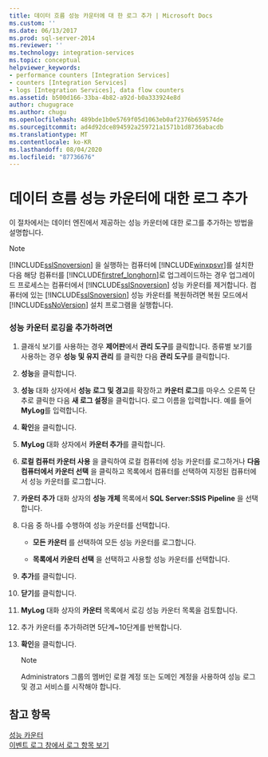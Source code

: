 ```yaml
---
title: 데이터 흐름 성능 카운터에 대 한 로그 추가 | Microsoft Docs
ms.custom: ''
ms.date: 06/13/2017
ms.prod: sql-server-2014
ms.reviewer: ''
ms.technology: integration-services
ms.topic: conceptual
helpviewer_keywords:
- performance counters [Integration Services]
- counters [Integration Services]
- logs [Integration Services], data flow counters
ms.assetid: b500d166-33ba-4b82-a92d-b0a333924e8d
author: chugugrace
ms.author: chugu
ms.openlocfilehash: 489bde1b0e5769f05d1063eb0af2376b659574de
ms.sourcegitcommit: ad4d92dce894592a259721a1571b1d8736abacdb
ms.translationtype: MT
ms.contentlocale: ko-KR
ms.lasthandoff: 08/04/2020
ms.locfileid: "87736676"
---
```

# <a name="add-a-log-for-data-flow-performance-counters"></a>데이터 흐름 성능 카운터에 대한 로그 추가
  이 절차에서는 데이터 엔진에서 제공하는 성능 카운터에 대한 로그를 추가하는 방법을 설명합니다.  
  
> [!NOTE]  
>  [!INCLUDE[ssISnoversion](../includes/ssisnoversion-md.md)] 을 실행하는 컴퓨터에 [!INCLUDE[winxpsvr](../includes/winxpsvr-md.md)]를 설치한 다음 해당 컴퓨터를 [!INCLUDE[firstref_longhorn](../includes/firstref-longhorn-md.md)]로 업그레이드하는 경우 업그레이드 프로세스는 컴퓨터에서 [!INCLUDE[ssISnoversion](../includes/ssisnoversion-md.md)] 성능 카운터를 제거합니다. 컴퓨터에 있는 [!INCLUDE[ssISnoversion](../includes/ssisnoversion-md.md)] 성능 카운터를 복원하려면 복원 모드에서 [!INCLUDE[ssNoVersion](../includes/ssnoversion-md.md)] 설치 프로그램을 실행합니다.  
  
### <a name="to-add-logging-of-performance-counters"></a>성능 카운터 로깅을 추가하려면  
  
1.  클래식 보기를 사용하는 경우 **제어판**에서 **관리 도구**를 클릭합니다. 종류별 보기를 사용하는 경우 **성능 및 유지 관리** 를 클릭한 다음 **관리 도구**를 클릭합니다.  
  
2.  **성능**을 클릭합니다.  
  
3.  **성능** 대화 상자에서 **성능 로그 및 경고**를 확장하고 **카운터 로그**를 마우스 오른쪽 단추로 클릭한 다음 **새 로그 설정**을 클릭합니다. 로그 이름을 입력합니다. 예를 들어 **MyLog**를 입력합니다.  
  
4.  **확인**을 클릭합니다.  
  
5.  **MyLog** 대화 상자에서 **카운터 추가**를 클릭합니다.  
  
6.  **로컬 컴퓨터 카운터 사용** 을 클릭하여 로컬 컴퓨터에 성능 카운터를 로그하거나 **다음 컴퓨터에서 카운터 선택** 을 클릭하고 목록에서 컴퓨터를 선택하여 지정된 컴퓨터에서 성능 카운터를 로그합니다.  
  
7.  **카운터 추가** 대화 상자의 **성능 개체** 목록에서 **SQL Server:SSIS Pipeline** 을 선택합니다.  
  
8.  다음 중 하나를 수행하여 성능 카운터를 선택합니다.  
  
    -   **모든 카운터** 를 선택하여 모든 성능 카운터를 로그합니다.  
  
    -   **목록에서 카운터 선택** 을 선택하고 사용할 성능 카운터를 선택합니다.  
  
9. **추가**를 클릭합니다.  
  
10. **닫기**를 클릭합니다.  
  
11. **MyLog** 대화 상자의 **카운터** 목록에서 로깅 성능 카운터 목록을 검토합니다.  
  
12. 추가 카운터를 추가하려면 5단계~10단계를 반복합니다.  
  
13. **확인**을 클릭합니다.  
  
    > [!NOTE]  
    >  Administrators 그룹의 멤버인 로컬 계정 또는 도메인 계정을 사용하여 성능 로그 및 경고 서비스를 시작해야 합니다.  
  
## <a name="see-also"></a>참고 항목  
 [성능 카운터](performance/performance-counters.md)   
 [이벤트 로그 창에서 로그 항목 보기](../../2014/integration-services/view-log-entries-in-the-log-events-window.md)  
  
  
